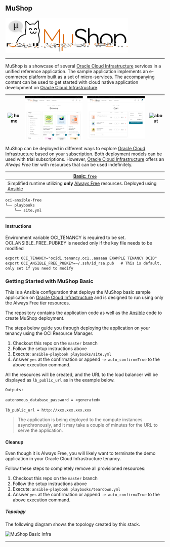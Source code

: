 ## MuShop
![MuShop Logo](./images/logo.png)

---
MuShop is a showcase of several [Oracle Cloud Infrastructure][oci] services in a unified reference application. The sample application implements an e-commerce platform built as a set of micro-services. The accompanying content can be used to get started with cloud native application development on [Oracle Cloud Infrastructure][oci].

| ![home](./images/screenshot/mushop.home.png) | ![browse](./images/screenshot/mushop.browse.png) | ![cart](./images/screenshot/mushop.cart.png) | ![about](./images/screenshot/mushop.about.png) |
|---|---|---|---|

MuShop can be deployed in different ways to explore [Oracle Cloud Infrastructure][oci] based on your subscription. Both deployment models can be used with trial subscriptions. However, [Oracle Cloud Infrastructure][oci] offers an *Always Free* tier with resources that can be used indefinitely.

| [Basic: `free`](#Getting-Started-with-MuShop-Basic) |
|--|
| Simplified runtime utilizing **only** [Always Free](https://www.oracle.com/cloud/free/) resources. Deployed using [Ansible][ansible] |

```text
oci-ansible-free
└── playbooks
    └── site.yml
```

---
#### Instructions
Environment variable OCI_TENANCY is required to be set. OCI_ANSIBLE_FREE_PUBKEY is needed only if the key file needs to be modified
```
export OCI_TENANCY="ocid1.tenancy.oc1..aaaaaa EXAMPLE TENANCY OCID"
export OCI_ANSIBLE_FREE_PUBKEY=~/.ssh/id_rsa.pub   # This is default, only set if you need to modify
```

### Getting Started with MuShop Basic

This is a Ansible configuration that deploys the MuShop basic sample application on [Oracle Cloud Infrastructure][oci] and is designed to run using only the Always Free tier resources.

The repository contains the application code as well as the [Ansible][ansible] code to create MuShop deployment.

The steps below guide you through deploying the application on your tenancy using the OCI Resource Manager.

1. Checkout this repo on the `master` branch
2. Follow the setup instructions above
3. Execute: `ansible-playbook playbooks/site.yml`
4. Answer `yes` at the confirmation or append `-e auto_confirm=True` to the above execution command.

All the resources will be created, and the URL to the load balancer will be displayed as `lb_public_url` as in the example below.

```text
Outputs:

autonomous_database_password = <generated>

lb_public_url = http://xxx.xxx.xxx.xxx
```

> The application is being deployed to the compute instances asynchronously, and it may take a couple of minutes for the URL to serve the application.

#### Cleanup

Even though it is Always Free, you will likely want to terminate the demo application
in your Oracle Cloud Infrastructure tenancy.

Follow these steps to completely remove all provisioned resources:

1. Checkout this repo on the `master` branch
2. Follow the setup instructions above
3. Execute: `ansible-playbook playbooks/teardown.yml`
4. Answer `yes` at the confirmation or append `-e auto_confirm=True` to the above execution command.

##### Topology

The following diagram shows the topology created by this stack.

![MuShop Basic Infra](./images/basic/00-Free-Tier.png)

---
[oci]: https://cloud.oracle.com/en_US/cloud-infrastructure
[ansible]: https://www.ansible.com
